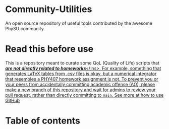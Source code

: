 # Community-Utilities
An open source repository of useful tools contributed by the awesome PhySU community. 

# Read this before use
This is a repository meant to curate some QoL (Quality of Life) scripts that <ins>***are not directly related to homeworks***<\ins>. For example, something that generates LaTeX tables from .csv files is okay, but a numerical integrator that resembles a PHY407 homework assignment is not. To prevent you or your peers from accidentally committing academic offense (AO), please make a new branch of this repository and wait for admins to review your pull request, rather than directly committing to `main`. See more at [how to use GitHub](https://github.com/UofT-PhySU)

# Table of contents
